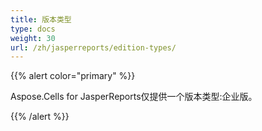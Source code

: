 ```yaml
---
title: 版本类型
type: docs
weight: 30
url: /zh/jasperreports/edition-types/
---
```


{{% alert color="primary" %}} 

Aspose.Cells for JasperReports仅提供一个版本类型:企业版。

{{% /alert %}}
